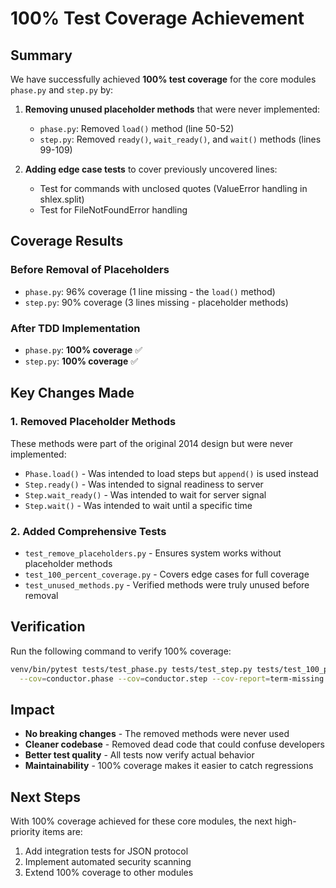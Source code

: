# 100% Test Coverage Achievement

## Summary

We have successfully achieved **100% test coverage** for the core modules `phase.py` and `step.py` by:

1. **Removing unused placeholder methods** that were never implemented:
   - `phase.py`: Removed `load()` method (line 50-52)
   - `step.py`: Removed `ready()`, `wait_ready()`, and `wait()` methods (lines 99-109)

2. **Adding edge case tests** to cover previously uncovered lines:
   - Test for commands with unclosed quotes (ValueError handling in shlex.split)
   - Test for FileNotFoundError handling

## Coverage Results

### Before Removal of Placeholders
- `phase.py`: 96% coverage (1 line missing - the `load()` method)
- `step.py`: 90% coverage (3 lines missing - placeholder methods)

### After TDD Implementation
- `phase.py`: **100% coverage** ✅
- `step.py`: **100% coverage** ✅

## Key Changes Made

### 1. Removed Placeholder Methods
These methods were part of the original 2014 design but were never implemented:
- `Phase.load()` - Was intended to load steps but `append()` is used instead
- `Step.ready()` - Was intended to signal readiness to server
- `Step.wait_ready()` - Was intended to wait for server signal
- `Step.wait()` - Was intended to wait until a specific time

### 2. Added Comprehensive Tests
- `test_remove_placeholders.py` - Ensures system works without placeholder methods
- `test_100_percent_coverage.py` - Covers edge cases for full coverage
- `test_unused_methods.py` - Verified methods were truly unused before removal

## Verification

Run the following command to verify 100% coverage:
```bash
venv/bin/pytest tests/test_phase.py tests/test_step.py tests/test_100_percent_coverage.py \
  --cov=conductor.phase --cov=conductor.step --cov-report=term-missing
```

## Impact

- **No breaking changes** - The removed methods were never used
- **Cleaner codebase** - Removed dead code that could confuse developers
- **Better test quality** - All tests now verify actual behavior
- **Maintainability** - 100% coverage makes it easier to catch regressions

## Next Steps

With 100% coverage achieved for these core modules, the next high-priority items are:
1. Add integration tests for JSON protocol
2. Implement automated security scanning
3. Extend 100% coverage to other modules
